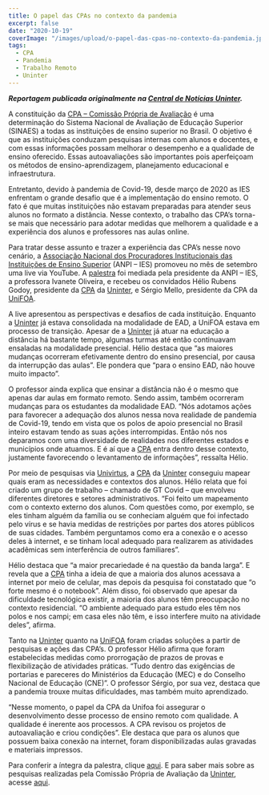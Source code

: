 ```yaml
---
title: O papel das CPAs no contexto da pandemia
excerpt: false
date: "2020-10-19"
coverImage: "/images/upload/o-papel-das-cpas-no-contexto-da-pandemia.jpg"
tags:
  - CPA
  - Pandemia
  - Trabalho Remoto
  - Uninter
---
```


**_Reportagem publicada originalmente na [Central de Notícias Uninter](https://www.uninter.com/noticias/o-papel-das-cpas-no-contexto-da-pandemia)._**

A constituição da [CPA – Comissão Própria de Avaliação](https://www.uninter.com/cpa/) é uma determinação do Sistema Nacional de Avaliação de Educação Superior (SINAES) a todas as instituições de ensino superior no Brasil. O objetivo é que as instituições conduzam pesquisas internas com alunos e docentes, e com essas informações possam melhorar o desempenho e a qualidade de ensino oferecido. Essas autoavaliações são importantes pois aperfeiçoam os métodos de ensino-aprendizagem, planejamento educacional e infraestrutura.

Entretanto, devido à pandemia de Covid-19, desde março de 2020 as IES enfrentam o grande desafio que é a implementação do ensino remoto. O fato é que muitas instituições não estavam preparadas para atender seus alunos no formato a distância. Nesse contexto, o trabalho das CPA’s torna-se mais que necessário para adotar medidas que melhorem a qualidade e a experiência dos alunos e professores nas aulas online.

Para tratar desse assunto e trazer a experiência das CPA’s nesse novo cenário, a [Associação Nacional dos Procuradores Institucionais das Instituições de Ensino Superior](https://anpi.org.br/) (ANPI – IES) promoveu no mês de setembro uma live via YouTube. A [palestra](https://www.youtube.com/watch?v=WEJkHiA8Hs8&t=2891s/) foi mediada pela presidente da ANPI – IES, a professora Ivanete Oliveira, e recebeu os convidados Hélio Rubens Godoy, presidente da [CPA](https://www.uninter.com/cpa/) da [Uninter](https://www.uninter.com/), e Sérgio Mello, presidente da CPA da [UniFOA](https://unifoa.edu.br/).

A live apresentou as perspectivas e desafios de cada instituição. Enquanto a [Uninter](https://www.uninter.com/) já estava consolidada na modalidade de EAD, a UniFOA estava em processo de transição. Apesar de a [Uninter](https://www.uninter.com/) já atuar na educação a distância há bastante tempo, algumas turmas até então continuavam ensaladas na modalidade presencial. Hélio destaca que “as maiores mudanças ocorreram efetivamente dentro do ensino presencial, por causa da interrupção das aulas”. Ele pondera que “para o ensino EAD, não houve muito impacto”.

O professor ainda explica que ensinar a distância não é o mesmo que apenas dar aulas em formato remoto. Sendo assim, também ocorreram mudanças para os estudantes da modalidade EAD. “Nós adotamos ações para favorecer a adequação dos alunos nessa nova realidade de pandemia de Covid-19, tendo em vista que os polos de apoio presencial no Brasil inteiro estavam tendo as suas ações interrompidas. Então nós nos deparamos com uma diversidade de realidades nos diferentes estados e municípios onde atuamos. E é aí que a [CPA](https://www.uninter.com/cpa/) entra dentro desse contexto, justamente favorecendo o levantamento de informações”, ressalta Hélio.

Por meio de pesquisas via [Univirtus](https://univirtus.uninter.com/ava/web/#/?utm_source=uninter-noticias&utm_medium=referral), a [CPA](https://www.uninter.com/cpa/) da [Uninter](https://www.uninter.com/) conseguiu mapear quais eram as necessidades e contextos dos alunos. Hélio relata que foi criado um grupo de trabalho – chamado de GT Covid – que envolveu diferentes diretores e setores administrativos. “Foi feito um mapeamento com o contexto externo dos alunos. Com questões como, por exemplo, se eles tinham alguém da família ou se conheciam alguém que foi infectado pelo vírus e se havia medidas de restrições por partes dos atores públicos de suas cidades. Também perguntamos como era a conexão e o acesso deles à internet, e se tinham local adequado para realizarem as atividades acadêmicas sem interferência de outros familiares”.

Hélio destaca que “a maior precariedade é na questão da banda larga”. E revela que a [CPA](https://www.uninter.com/cpa/) tinha a ideia de que a maioria dos alunos acessava a internet por meio de celular, mas depois da pesquisa foi constatado que “o forte mesmo é o notebook”. Além disso, foi observado que apesar da dificuldade tecnológica existir, a maioria dos alunos têm preocupação no contexto residencial. “O ambiente adequado para estudo eles têm nos polos e nos campi; em casa eles não têm, e isso interfere muito na atividade deles”, afirma.

Tanto na [Uninter](https://www.uninter.com/) quanto na [UniFOA](https://unifoa.edu.br/) foram criadas soluções a partir de pesquisas e ações das CPA’s. O professor Hélio afirma que foram estabelecidas medidas como prorrogação de prazos de provas e flexibilização de atividades práticas. “Tudo dentro das exigências de portarias e pareceres do Ministérios da Educação (MEC) e do Conselho Nacional de Educação (CNE)”. O professor Sérgio, por sua vez, destaca que a pandemia trouxe muitas dificuldades, mas também muito aprendizado.

“Nesse momento, o papel da CPA da Unifoa foi assegurar o desenvolvimento desse processo de ensino remoto com qualidade. A qualidade é inerente aos processos. A CPA revisou os projetos de autoavaliação e criou condições”. Ele destaca que para os alunos que possuem baixa conexão na internet, foram disponibilizadas aulas gravadas e materiais impressos.

Para conferir a íntegra da palestra, clique [aqui](https://www.youtube.com/watch?v=WEJkHiA8Hs8&t=2891s/). E para saber mais sobre as pesquisas realizadas pela Comissão Própria de Avaliação da [Uninter](https://www.uninter.com/), acesse [aqui](https://www.uninter.com/cpa/).
